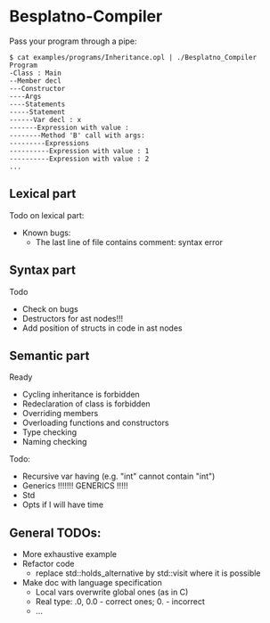 # Besplatno-Compiler

Pass your program through a pipe:
```
$ cat examples/programs/Inheritance.opl | ./Besplatno_Compiler 
Program
-Class : Main
--Member decl
---Constructor
----Args
----Statements
-----Statement
------Var decl : x
-------Expression with value : 
--------Method 'B' call with args:
---------Expressions
----------Expression with value : 1
----------Expression with value : 2
...
```

## Lexical part
Todo on lexical part:
* Known bugs:
  * The last line of file contains comment: syntax error

## Syntax part
Todo
* Check on bugs
* Destructors for ast nodes!!!
* Add position of structs in code in ast nodes

## Semantic part
Ready
* Cycling inheritance is forbidden
* Redeclaration of class is forbidden
* Overriding members
* Overloading functions and constructors
* Type checking
* Naming checking

Todo:
* Recursive var having (e.g. "int" cannot contain "int")
* Generics !!!!!!! GENERICS !!!!!
* Std
* Opts if I will have time 

## General TODOs:
* More exhaustive example
* Refactor code
  * replace std::holds_alternative by std::visit where it is possible
* Make doc with language specification 
  * Local vars overwrite global ones (as in C)
  * Real type: .0, 0.0 - correct ones; 0. - incorrect
  * ...

